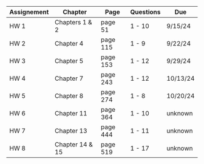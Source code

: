 | Assignement | Chapter | Page | Questions | Due |
| ----------- | ------- | ---- | --------- | --- |
| HW 1 | Chapters 1 & 2 | page 51 | 1 - 10 | 9/15/24 |
| HW 2 | Chapter 4 | page 115 | 1 - 9 | 9/22/24 |
| HW 3 | Chapter 5 | page 153 | 1 - 12 | 9/29/24 |
| HW 4 | Chapter 7 | page 243 | 1 - 12 | 10/13/24 |
| HW 5 | Chapter 8 | page 274 | 1 - 8 | 10/20/24 |
| HW 6 | Chapter 11 | page 364 | 1 - 10 | unknown |
| HW 7 | Chapter 13 | page 444 | 1 - 11 | unknown |
| HW 8 | Chapter 14 & 15 | page 519 | 1 - 17 | unknown |
